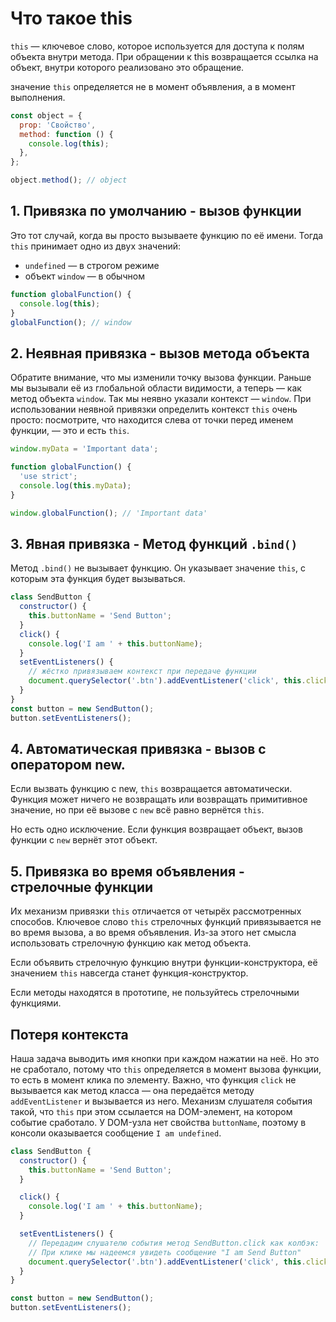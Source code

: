 # Что такое this

`this` — ключевое слово, которое используется для доступа к полям объекта внутри метода. При обращении к this возвращается ссылка на объект, внутри которого реализовано это обращение.

значение `this` определяется не в момент объявления, а в момент выполнения.

```js
const object = {
  prop: 'Свойство',
  method: function () {
    console.log(this);
  },
};

object.method(); // object
```

## 1. Привязка по умолчанию - вызов функции

Это тот случай, когда вы просто вызываете функцию по её имени. Тогда `this` принимает одно из двух значений:

- `undefined` — в строгом режиме
- объект `window` — в обычном

```js
function globalFunction() {
  console.log(this);
}
globalFunction(); // window
```

## 2. Неявная привязка - вызов метода объекта

Обратите внимание, что мы изменили точку вызова функции. Раньше мы вызывали её из глобальной области видимости, а теперь — как метод объекта `window`. Так мы неявно указали контекст — `window`. При использовании неявной привязки определить контекст `this` очень просто: посмотрите, что находится слева от точки перед именем функции, — это и есть `this`.

```js
window.myData = 'Important data';

function globalFunction() {
  'use strict';
  console.log(this.myData);
}

window.globalFunction(); // 'Important data'
```

## 3. Явная привязка - Метод функций `.bind()`

Метод `.bind()` не вызывает функцию. Он указывает значение `this`, с которым эта функция будет вызываться.

```js
class SendButton {
  constructor() {
    this.buttonName = 'Send Button';
  }
  click() {
    console.log('I am ' + this.buttonName);
  }
  setEventListeners() {
    // жёстко привязываем контекст при передаче функции
    document.querySelector('.btn').addEventListener('click', this.click.bind(this));
  }
}
const button = new SendButton();
button.setEventListeners();
```

## 4. Автоматическая привязка - вызов с оператором new.

Если вызвать функцию с new, `this` возвращается автоматически. Функция может ничего не возвращать или возвращать примитивное значение, но при её вызове с `new` всё равно вернётся `this`.

Но есть одно исключение. Если функция возвращает объект, вызов функции с `new` вернёт этот объект.

## 5. Привязка во время объявления - стрелочные функции

Их механизм привязки `this` отличается от четырёх рассмотренных способов. Ключевое слово `this` стрелочных функций привязывается не во время вызова, а во время объявления. Из-за этого нет смысла использовать стрелочную функцию как метод объекта.

Если объявить стрелочную функцию внутри функции-конструктора, её значением `this` навсегда станет функция-конструктор.

Если методы находятся в прототипе, не пользуйтесь стрелочными функциями.

## Потеря контекста

Наша задача выводить имя кнопки при каждом нажатии на неё. Но это не сработало, потому что `this` определяется в момент вызова функции, то есть в момент клика по элементу. Важно, что функция `click` не вызывается как метод класса — она передаётся методу `addEventListener` и вызывается из него. Механизм слушателя события такой, что `this` при этом ссылается на DOM-элемент, на котором событие сработало. У DOM-узла нет свойства `buttonName`, поэтому в консоли оказывается сообщение `I am undefined`.

```js
class SendButton {
  constructor() {
    this.buttonName = 'Send Button';
  }

  click() {
    console.log('I am ' + this.buttonName);
  }

  setEventListeners() {
    // Передадим слушателю события метод SendButton.click как колбэк:
    // При клике мы надеемся увидеть сообщение "I am Send Button"
    document.querySelector('.btn').addEventListener('click', this.click);
  }
}

const button = new SendButton();
button.setEventListeners();
```
